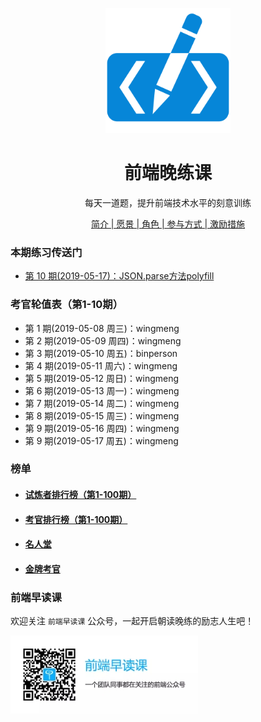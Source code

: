 <p align="center">
  <img width="200" src="./assets/images/logo.svg" alt="logo">
</p>

<h1 align="center">前端晚练课</h1>

<div align="center">
<p>每天一道题，提升前端技术水平的刻意训练</p>

[简介 | 愿景 | 角色 | 参与方式 | 激励措施](./about.md)
</div>

### 本期练习传送门

- [第 10 期(2019-05-17)：JSON.parse方法polyfill](https://github.com/fezaoduke/fe-practice-hard/issues/12)

### 考官轮值表（第1-10期）

  - 第 1 期(2019-05-08 周三)：wingmeng
  - 第 2 期(2019-05-09 周四)：wingmeng
  - 第 3 期(2019-05-10 周五)：binperson
  - 第 4 期(2019-05-11 周六)：wingmeng
  - 第 5 期(2019-05-12 周日)：wingmeng
  - 第 6 期(2019-05-13 周一)：wingmeng
  - 第 7 期(2019-05-14 周二)：wingmeng
  - 第 8 期(2019-05-15 周三)：wingmeng
  - 第 9 期(2019-05-16 周四)：wingmeng
  - 第 9 期(2019-05-17 周五)：wingmeng

### 榜单

- #### [试炼者排行榜（第1-100期）](https://fezaoduke.github.io/fe-practice-hard/ranking-list/index.html?session=1)
- #### [考官排行榜（第1-100期）](https://fezaoduke.github.io/fe-practice-hard/ranking-list/index.html?type=examiner&session=1)
- #### [名人堂](https://fezaoduke.github.io/fe-practice-hard/honor-wall/)
- #### [金牌考官](https://fezaoduke.github.io/fe-practice-hard/honor-wall/index.html?type=examiner)

### 前端早读课

欢迎关注 `前端早读课` 公众号，一起开启朝读晚练的励志人生吧！

![](./screenshot/official-public-accounts.jpg)
